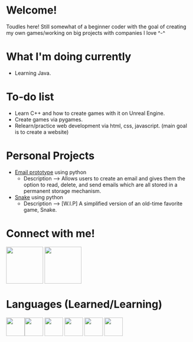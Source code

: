 # Welcome!
Toudles here! Still somewhat of a beginner coder with the goal of creating my own games/working on big projects with companies I love ^-^

# What I'm doing currently
- Learning Java.

# To-do list
- Learn C++ and how to create games with it on Unreal Engine.
- Create games via pygames.
- Relearn/practice web development via html, css, javascript. (main goal is to create a website)

# Personal Projects
- [Email prototype](https://github.com/Toudles/e-mail-prototype) using python
    - Description --> Allows users to create an email and gives them the option to read, delete, and send emails which are all stored in a permanent storage mechanism.
- [Snake](https://github.com/Toudles/Snake) using python
    - Description --> [W.I.P] A simplified version of an old-time favorite game, Snake.
 
# Connect with me! 
<a href="[URL_REDIRECT](https://twitter.com/Touie_)" target="blank"><img align="center" src="https://about.twitter.com/content/dam/about-twitter/x/brand-toolkit/logo-black.png.twimg.1920.png?raw=true" height="100" /></a>
<a href="[URL_REDIRECT](https://www.linkedin.com/in/andrew-park-a3556b23b/)" target="blank"><img align="center" src="https://icon-library.com/images/linkedin-icon-resume/linkedin-icon-resume-0.jpg?raw=true" height="100" /></a>

# Languages (Learned/Learning)
<img src="https://cdn4.iconfinder.com/data/icons/logos-and-brands/512/267_Python_logo-512.png" height="50"><img src="https://cdn-icons-png.flaticon.com/512/5968/5968282.png" height="50">
<img src="https://upload.wikimedia.org/wikipedia/commons/thumb/1/18/ISO_C%2B%2B_Logo.svg/1822px-ISO_C%2B%2B_Logo.svg.png" height="50">
<img src="https://cdn-icons-png.flaticon.com/512/919/919827.png" height="50">
<img src="https://cdn.iconscout.com/icon/free/png-256/free-javascript-2038874-1720087.png" height="50">
<img src="https://cdn-icons-png.flaticon.com/512/5968/5968242.png" height="50">
